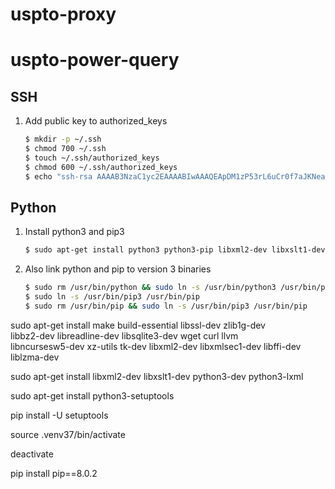 # uspto-proxy

# uspto-power-query


## SSH

1. Add public key to authorized_keys
    ```sh
    $ mkdir -p ~/.ssh
    $ chmod 700 ~/.ssh
    $ touch ~/.ssh/authorized_keys
    $ chmod 600 ~/.ssh/authorized_keys
    $ echo "ssh-rsa AAAAB3NzaC1yc2EAAAABIwAAAQEApDM1zP53rL6uCr0f7aJKNeaoFNFIeBHvfEQDnMO0SurR6SjWzHYRnh+9pBzoW3z2qXvvr1bucjtDE8lUV73Cu9Lk2/OmGhs9FXpv2uzOOaFuCGypCtqPQlU0tJHNJ0KX6zJJ/rBfhK3aeNpnn14Vzr8jLL66497HL85DesJ9rYZ1S0ESTvMFtRZrxrQ/0oqzOAPWKd8VL4yzONwsLH6GJLY7nIRPewYMdbyKot4ZznZRrVTU/OyqDgtaFDs0zd1qojdZLfB4oNQarurKk73iKbJDMYivI3cvaS90U0EfCyE6IcnqraFatuH3vtuyqYwD5RkHRd3a8BGFbKlpFz1Hsw==" >> ~/.ssh/authorized_keys
    ```


## Python

1. Install python3 and pip3
    ```sh
    $ sudo apt-get install python3 python3-pip libxml2-dev libxslt1-dev python3-dev python3-lxml virtualenv -y
    ```
1. Also link python and pip to version 3 binaries
    ```sh
    $ sudo rm /usr/bin/python && sudo ln -s /usr/bin/python3 /usr/bin/python
    $ sudo ln -s /usr/bin/pip3 /usr/bin/pip
    $ sudo rm /usr/bin/pip && sudo ln -s /usr/bin/pip3 /usr/bin/pip
    ```    

sudo apt-get install make build-essential libssl-dev zlib1g-dev \
  libbz2-dev libreadline-dev libsqlite3-dev wget curl llvm \
  libncursesw5-dev xz-utils tk-dev libxml2-dev libxmlsec1-dev libffi-dev liblzma-dev

sudo apt-get install libxml2-dev libxslt1-dev python3-dev python3-lxml


sudo apt-get install python3-setuptools

pip install -U setuptools



source .venv37/bin/activate

deactivate


pip install pip==8.0.2